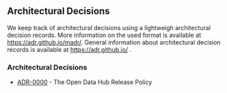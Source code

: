 ## Architectural Decisions

We keep track of architectural decisions using a lightweigh architectural decision records. More information on the
used format is available at https://adr.github.io/madr/. General information about architectural decision records
is available at https://adr.github.io/ .

### Architectural Decisions

* [ADR-0000](0000-odh-release-policy.md) - The Open Data Hub Release Policy
